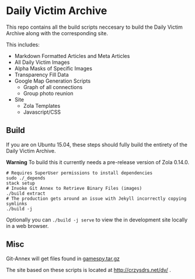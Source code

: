 # Daily Victim Archive

This repo contains all the build scripts neccesary to build the Daily Victim Archive along with the corresponding site.

This includes:
* Markdown Formatted Articles and Meta Articles
* All Daily Victim Images
* Alpha Masks of Specific Images
* Transparency Fill Data
* Google Map Generation Scripts
  * Graph of all connections
  * Group photo reunion
* Site
  * Zola Templates
  * Javascript/CSS

## Build

If you are on Ubuntu 15.04, these steps should fully build the entirety of
the Daily Victim Archive.

**Warning** To build this it currently needs a pre-release version of Zola 0.14.0.


```
# Requires SuperUser permissions to install dependencies
sudo ./_depends
stack setup
# Invoke Git Annex to Retrieve Binary Files (images)
./build extract
# The production gets around an issue with Jekyll incorrectly copying symlinks
./build -j
```

Optionally you can ```./build -j serve``` to view the in development
site locally in a web browser.

## Misc

Git-Annex will get files found in [gamespy.tar.gz](https://crzysdrs.net/gamespy.tar.gz)

The site based on these scripts is located at http://crzysdrs.net/dv/ .

